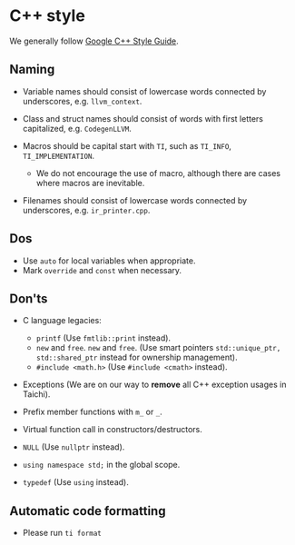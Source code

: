 # C++ style

We generally follow [Google C++ Style Guide](https://google.github.io/styleguide/cppguide.html).

## Naming

- Variable names should consist of lowercase words connected by underscores, e.g. `llvm_context`.

- Class and struct names should consist of words with first letters capitalized, e.g. `CodegenLLVM`.

- Macros should be capital start with `TI`, such as `TI_INFO`, `TI_IMPLEMENTATION`.

  - We do not encourage the use of macro, although there are cases where macros are inevitable.

- Filenames should consist of lowercase words connected by underscores, e.g. `ir_printer.cpp`.

## Dos

- Use `auto` for local variables when appropriate.
- Mark `override` and `const` when necessary.

## Don'ts

- C language legacies:

  - `printf` (Use `fmtlib::print` instead).
  - `new` and `free`. `new` and `free`. (Use smart pointers `std::unique_ptr, std::shared_ptr` instead for ownership management).
  - `#include <math.h>` (Use `#include <cmath>` instead).

- Exceptions (We are on our way to **remove** all C++ exception usages in Taichi).

- Prefix member functions with `m_` or `_`.

- Virtual function call in constructors/destructors.

- `NULL` (Use `nullptr` instead).

- `using namespace std;` in the global scope.

- `typedef` (Use `using` instead).

## Automatic code formatting

- Please run `ti format`
